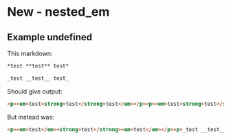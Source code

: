 # New - nested_em

## Example undefined

This markdown:

```markdown
*test **test** test*

_test __test__ test_

```

Should give output:

```html
<p><em>test<strong>test</strong>test</em></p><p><em>test<strong>test</strong>test</em></p>
```

But instead was:

```html
<p><em>test</em><strong>test</strong><em>test</em></p><p>_test __test__ test_</p>
```
